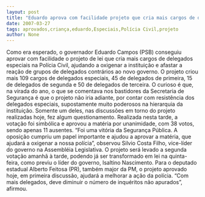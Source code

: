 ```yaml
---
layout: post
title: "Eduardo aprova com facilidade projeto que cria mais cargos de delegados especiais para oxigenar Polícia Civil"
date: 2007-03-27
tags: aprovados,criança,eduardo,Especiais,Polícia Civil,projeto
author: None
---
```

Como era esperado, o governador Eduardo Campos (PSB) conseguiu aprovar com facilidade o projeto de lei que cria mais cargos de delegados especiais na Polícia Civil, ajudando a oxigenar a instituição e afastar a reação de grupos de delegados contrários ao novo governo.
O projeto criou mais 109 cargos de delegados especiais, 45 de delegados de primeira, 15 de delegados de segunda e 50 de delegados de terceira.
O curioso é que, na virada do ano, o que se comentava nos bastidores da Secretaria de Segurança é que o projeto não iria adiante, por contar com resistência dos delegados especiais, supostamente muito poderosos na hierarquia da instituição. Somente um deles, nas discussões em torno do projeto realizadas hoje, fez algum questionamento. 
Realizada nesta tarde, a votação foi simbólica e aprovou a matéria por unanimidade, com 38 votos, sendo apenas 11 ausentes.
“Foi uma vitória da Segurança Pública. A oposição cumpriu um papel importante e ajudou a aprovar a matéria, que ajudará a oxigenar a nossa polícia”, observou Silvio Costa Filho, vice-líder do governo na Assembléia Legislativa.
O projeto será levado a segunda votação amanhã à tarde, podendo já ser transformado em lei na quinta-feira, como previu o líder do governo, Isaltino Nascimento.
Para o deputado estadual Alberto Feitosa (PR), também major da PM, o projeto aprovado hoje, em primeira discussão, ajudará a melhorar a ação da polícia. “Com mais delegados, deve diminuir o número de inquéritos não apurados”, afirmou. 